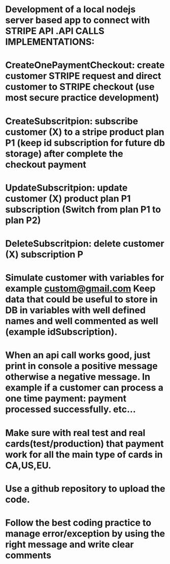 # Development of a local nodejs server based app to connect with STRIPE API .API CALLS IMPLEMENTATIONS:

#	CreateOnePaymentCheckout: create customer STRIPE request and direct customer to STRIPE checkout (use most secure practice development)
#	CreateSubscritpion: subscribe customer (X) to a stripe product plan P1 (keep id subscription for future db storage) after complete the checkout payment
#	UpdateSubscritpion: update customer (X) product plan P1 subscription (Switch from plan P1 to plan P2)
#	DeleteSubscritpion: delete customer (X) subscription P

# Simulate customer with variables for example custom@gmail.com Keep data that could be useful to store in DB in variables with well defined names and well commented as well (example idSubscription).
# When an api call works good, just print in console a positive message otherwise a negative message. In example if a customer can process a one time payment: payment processed successfully. etc…

# Make sure with real test and real cards(test/production) that payment work for all the main type of cards in CA,US,EU. 
# Use a github repository to upload the code.
# Follow the best coding practice to manage error/exception by using the right message and write clear comments
